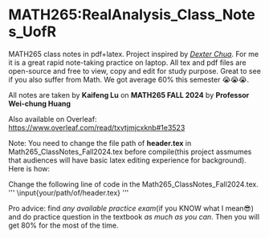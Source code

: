 # MATH265:RealAnalysis_Class_Notes_UofR
MATH265 class notes in pdf+latex. Project inspired by [*Dexter Chua*](https://dec41.user.srcf.net/notes/). For me it is a great rapid note-taking practice on laptop. All tex and pdf files are open-source and free to view, copy and edit for study purpose. Great to see if you also suffer from Math. We got average 60% this semester 😭😭😭. 

All notes are taken by **Kaifeng Lu** on **MATH265 FALL 2024** by **Professor Wei-chung Huang**

Also available on Overleaf:
https://www.overleaf.com/read/txvtjmjcxknb#1e3523

Note: You need to change the file path of **header.tex** in Math265_ClassNotes_Fall2024.tex before compile(this project assmumes that audiences will have basic latex editing experience for background). Here is how:

Change the following line of code in the Math265_ClassNotes_Fall2024.tex. 
'''
\input{your/path/of/header.tex}
'''

Pro advice: find *any available practice exam*(if you KNOW what I mean😎) and do practice question in the textbook *as much as you can*. Then you will get 80% for the most of the time.

